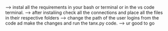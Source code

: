 --> instal all the requirements in your bash or terminal or in the vs code terminal.
--> after instaliing check all the connections and place all the files in their respective folders
--> change the path of the user logins from the code ad make the changes and run the tanx.py code. 
--> ur good to go
